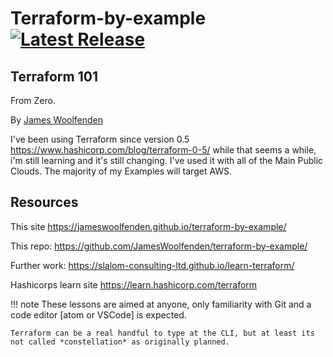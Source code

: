 # Terraform-by-example [![Latest Release](https://img.shields.io/github/v/tag/jameswoolfenden/terraform-by-example.svg)](https://github.com/JamesWoolfenden/terraform-by-example)

## Terraform 101

From Zero.

By [James Woolfenden](https://www.linkedin.com/jameswoolfenden/)

I've been using Terraform since version 0.5 <https://www.hashicorp.com/blog/terraform-0-5/> while that seems a while, i'm still learning and it's still changing.
I've used it with all of the Main Public Clouds. The majority of my Examples will target AWS.

## Resources

This site
<https://jameswoolfenden.github.io/terraform-by-example/>

This repo:
<https://github.com/JamesWoolfenden/terraform-by-example/>

Further work:
<https://slalom-consulting-ltd.github.io/learn-terraform/>

Hashicorps learn site
<https://learn.hashicorp.com/terraform>

!!! note
    These lessons are aimed at anyone, only familiarity with Git and a code editor [atom or VSCode] is expected.

    Terraform can be a real handful to type at the CLI, but at least its not called *constellation* as originally planned.
